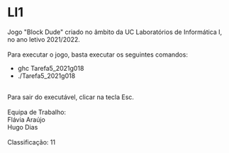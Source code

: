 # LI1
Jogo "Block Dude" criado no âmbito da UC Laboratórios de Informática I, no ano letivo 2021/2022.
</br>
</br>
Para executar o jogo, basta executar os seguintes comandos:
   * ghc Tarefa5_2021g018
   * ./Tarefa5_2021g018
</br>
Para sair do executável, clicar na tecla Esc.
</br>
</br>
Equipa de Trabalho:
</br>
Flávia Araújo
</br>
Hugo Dias
</br>
</br>
Classificação: 11
</br>
